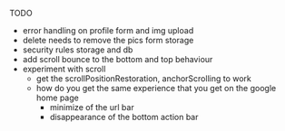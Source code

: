 TODO

- error handling on profile form and img upload
- delete needs to remove the pics form storage
- security rules storage and db
- add scroll bounce to the bottom and top behaviour
- experiment with scroll
    - get the scrollPositionRestoration, anchorScrolling to work
    - how do you get the same experience that you get on the google home page
      - minimize of the url bar
      - disappearance of the bottom action bar 

